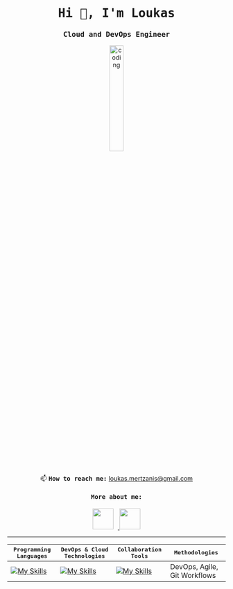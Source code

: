 <link rel="stylesheet" type='text/css' href="https://cdn.jsdelivr.net/gh/devicons/devicon@latest/devicon.min.css" />

<h1 align="center"><samp>Hi 👋, I'm Loukas </samp></h1>
<h3 align="center"><samp>Cloud and DevOps Engineer</samp></h3>

<p align="center">
<img align="center" src="https://roadmap.sh/images/rocket.gif" alt="coding" width="25%" border="0" style="max-width: 100%;">
</p>

<p align="center">
📫 <b><samp>How to reach me:</b> <a href = "mailto: loukas.mertzanis@gmail.com">loukas.mertzanis@gmail.com</samp></a>
</p>

<h4 align="center"><samp>More about me:</samp></h4>
<p align="center">
  <a href="https://www.linkedin.com/in/loukas-mertzanis-3938b5201/">
    <img src="https://cdn.jsdelivr.net/gh/devicons/devicon@latest/icons/linkedin/linkedin-original.svg" width="48px" style="margin-right: 10px;"/>
  </a>
  <a href="https://gitlab.com/loukas-mertzanis">
    <img src="https://cdn.jsdelivr.net/gh/devicons/devicon@latest/icons/gitlab/gitlab-original.svg" width="48px"/>
  </a>
</p>


<hr>


| <samp>Programming Languages</samp> | <samp>DevOps & Cloud Technologies</samp> | <samp>Collaboration Tools</samp>  | <samp>Methodologies</samp> |
| ------------- | ------------- | -------------  | ------------- |
| [![My Skills](https://skillicons.dev/icons?i=go,py,cpp,java,javascript)](https://skillicons.dev) | [![My Skills](https://skillicons.dev/icons?i=aws,docker,kubernetes,terraform,git,gitlab)](https://skillicons.dev) | [![My Skills](https://skillicons.dev/icons?i=jira,confluence)](https://skillicons.dev) | DevOps, Agile, Git Workflows |
